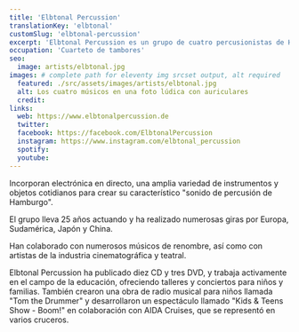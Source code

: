 ```yaml
---
title: 'Elbtonal Percussion'
translationKey: 'elbtonal'
customSlug: 'elbtonal-percussion'
excerpt: 'Elbtonal Percussion es un grupo de cuatro percusionistas de Hamburgo especializados en una mezcla única de música clásica, jazz y músicas del mundo.'
occupation: 'Cuarteto de tambores'
seo:
  image: artists/elbtonal.jpg
images: # complete path for eleventy img srcset output, alt required
  featured: ./src/assets/images/artists/elbtonal.jpg
  alt: Los cuatro músicos en una foto lúdica con auriculares
  credit:
links:
  web: https://www.elbtonalpercussion.de
  twitter:
  facebook: https://facebook.com/ElbtonalPercussion
  instagram: https://www.instagram.com/elbtonal_percussion
  spotify:
  youtube:
---
```


Incorporan electrónica en directo, una amplia variedad de instrumentos y objetos cotidianos para crear su característico "sonido de percusión de Hamburgo".

El grupo lleva 25 años actuando y ha realizado numerosas giras por Europa, Sudamérica, Japón y China.

Han colaborado con numerosos músicos de renombre, así como con artistas de la industria cinematográfica y teatral.

Elbtonal Percussion ha publicado diez CD y tres DVD, y trabaja activamente en el campo de la educación, ofreciendo talleres y conciertos para niños y familias. También crearon una obra de radio musical para niños llamada "Tom the Drummer" y desarrollaron un espectáculo llamado "Kids & Teens Show - Boom!" en colaboración con AIDA Cruises, que se representó en varios cruceros.
